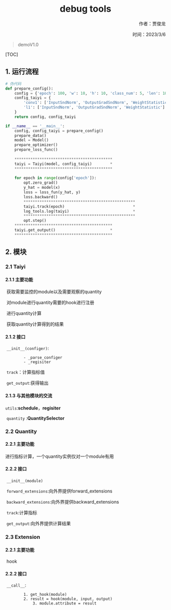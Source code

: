 <h1 align="center">debug tools</h1>
<p align="right">作者：贾俊龙
<p align="right">时间：2023/3/6


> demoV1.0
>
> 

[TOC]

## 1. 运行流程

```python
# 伪代码
def prepare_config():
    config = {'epoch': 100, 'w': 10, 'h': 10, 'class_num': 5, 'len': 100, 'lr': 1e-2}
    config_taiyi = {
        'conv1': ['InputSndNorm', 'OutputGradSndNorm', 'WeightStatistic'],
        'l1': ['InputSndNorm', 'OutputGradSndNorm', 'WeightStatistic']
    }
    return config, config_taiyi

if __name__ == '__main__':
    config, config_taiyi = prepare_config()
    prepare_data()
    model = Model()
    prepare_optimizer()
    prepare_loss_func()
    
    *******************************************
    taiyi = Taiyi(model, config_taiyi)        *
    *******************************************
    
    for epoch in range(config['epoch']):
        opt.zero_grad()
        y_hat = model(x)
        loss = loss_fun(y_hat, y)
        loss.backward()
        *************************************************
        taiyi.track(epoch)                              *
        log_tools.log(taiyi)                            *
        *************************************************
        opt.step()
    *******************************************
    taiyi.get_output()                        *
    *******************************************
```



## 2. 模块

### 2.1 Taiyi

#### 2.1.1 主要功能

​	获取需要监控的module以及需要观察的quantity

​	对module进行quantity需要的hook进行注册

​	进行quantity计算

​	获取quantity计算得到的结果

#### 2.1.2 接口

​	`__init__(configer)`:

			- _parse_configer
			- _regisiter	

​	`track`：计算指标值

​	`get_output`:获得输出

#### 2.1.3 与其他模块的交流

​	`utils`:**schedule**，**regisiter**

​	`quantity` :**QuantitySelector**

### 2.2 Quantity

#### 2.2.1 主要功能

进行指标计算，一个quantity实例仅对一个module有用	

#### 2.2.2 接口

​	`__init__(module)`

​	`forward_extensions`:向外界提供forward_extensions

​	`backward_extensions`:向外界提供backward_extensions

​	`track`:计算指标

​	`get_output`:向外界提供计算结果

### 2.3 Extension

#### 2.2.1 主要功能

​	hook

#### 2.2.2 接口

​	`__call__`:

			1. get_hook(module)
   			2. result = hook(module, input, output)
      			3. module.attribute = result